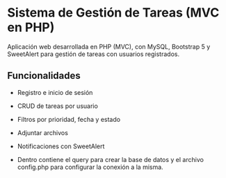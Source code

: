 # Sistema de Gestión de Tareas (MVC en PHP)

Aplicación web desarrollada en PHP (MVC), con MySQL, Bootstrap 5 y SweetAlert para gestión de tareas con usuarios registrados.

## Funcionalidades
- Registro e inicio de sesión
- CRUD de tareas por usuario
- Filtros por prioridad, fecha y estado
- Adjuntar archivos
- Notificaciones con SweetAlert

- Dentro contiene el query para crear la base de datos y el archivo config.php para configurar la conexión a la misma.
